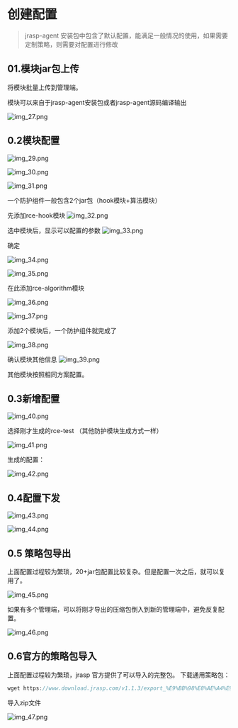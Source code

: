 # 创建配置

> jrasp-agent 安装包中包含了默认配置，能满足一般情况的使用，如果需要定制策略，则需要对配置进行修改

## 01.模块jar包上传

将模块批量上传到管理端。

模块可以来自于jrasp-agent安装包或者jrasp-agent源码编译输出

![img_27.png](./img_27.png)


## 0.2模块配置

![img_29.png](./img_29.png)



![img_30.png](./img_30.png)



![img_31.png](./img_31.png)

一个防护组件一般包含2个jar包（hook模块+算法模块）

先添加rce-hook模块
![img_32.png](./img_32.png)

选中模块后，显示可以配置的参数 
![img_33.png](./img_33.png)

确定

![img_34.png](./img_34.png)


![img_35.png](./img_35.png)


在此添加rce-algorithm模块

![img_36.png](./img_36.png)


![img_37.png](./img_37.png)



添加2个模块后，一个防护组件就完成了

![img_38.png](./img_38.png)


确认模块其他信息
![img_39.png](./img_39.png)


其他模块按照相同方案配置。

## 0.3新增配置


![img_40.png](./img_40.png)

选择刚才生成的rce-test （其他防护模块生成方式一样）

![img_41.png](./img_41.png)


生成的配置：

![img_42.png](./img_42.png)



## 0.4配置下发


![img_43.png](./img_43.png)


![img_44.png](./img_44.png)


## 0.5 策略包导出


上面配置过程较为繁琐，20+jar包配置比较复杂。但是配置一次之后，就可以复用了。

![img_45.png](./img_45.png)

如果有多个管理端，可以将刚才导出的压缩包倒入到新的管理端中，避免反复配置。

![img_46.png](./img_46.png)

## 0.6官方的策略包导入

上面配置过程较为繁琐，jrasp 官方提供了可以导入的完整包。
下载通用策略包：
```java
wget https://www.download.jrasp.com/v1.1.3/export_%E9%BB%98%E8%AE%A4%E9%85%8D%E7%BD%AE.zip
```
导入zip文件

![img_47.png](./img_47.png)

